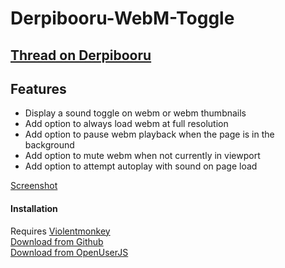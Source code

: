 # Derpibooru-WebM-Toggle
## [Thread on Derpibooru](https://derpibooru.org/forums/meta/topics/userscript-derpibooru-webm-volume-toggle-106)

## Features

 - Display a sound toggle on webm or webm thumbnails
 - Add option to always load webm at full resolution
 - Add option to pause webm playback when the page is in the background
 - Add option to mute webm when not currently in viewport
 - Add option to attempt autoplay with sound on page load

 [Screenshot](https://imgur.com/yNxiGj6)

#### Installation
Requires [Violentmonkey](https://violentmonkey.github.io/)  
[Download from Github](https://github.com/marktaiwan/Derpibooru-WebM-Toggle/raw/master/webm-volume-toggle.user.js)  
[Download from OpenUserJS](https://openuserjs.org/scripts/mark.taiwangmail.com/Derpibooru_WebM_Volume_Toggle)  
